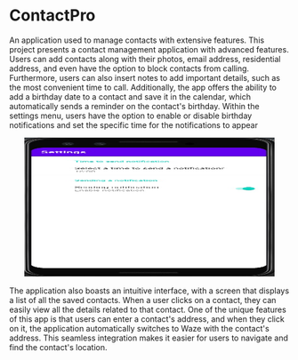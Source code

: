 # ContactPro
An application used to manage contacts with extensive features.
This  project presents a contact management application with advanced features. Users can add contacts along with their photos, email address, residential address, and even have the option to block contacts from calling. Furthermore, users can also insert notes to add important details, such as the most convenient time to call. Additionally, the app offers the ability to add a birthday date to a contact and save it in the calendar, which automatically sends a reminder on the contact's birthday.
Within the settings menu, users have the option to enable or disable birthday notifications and set the specific time for the notifications to appear

<p align="center">
    <img width="450px" height="250px"src="ContactsManagement/images/user1.jpeg" alt="Material Bread logo">
</p>



The application also boasts an intuitive interface, with a screen that displays a list of all the saved contacts. When a user clicks on a contact, they can easily view all the details related to that contact. One of the unique features of this app is that users can enter a contact's address, and when they click on it, the application automatically switches to Waze with the contact's address. This seamless integration makes it easier for users to navigate and find the contact's location.



